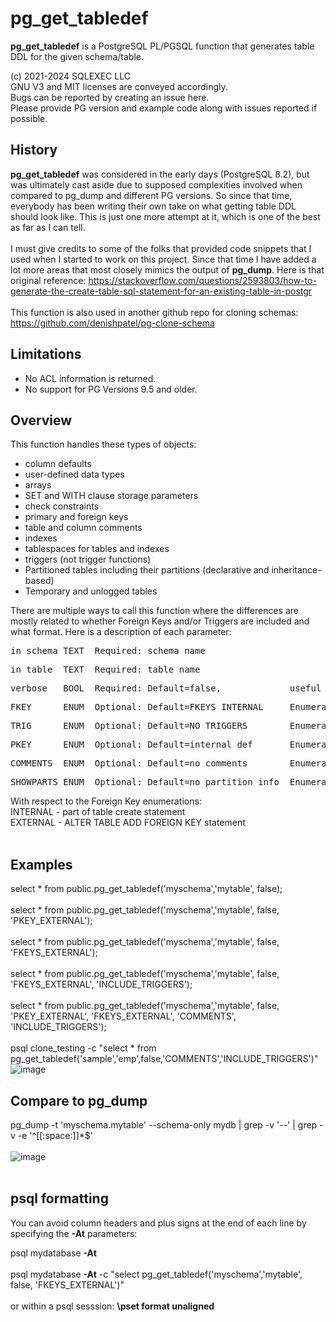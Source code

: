 # pg_get_tabledef
**pg_get_tabledef** is a PostgreSQL PL/PGSQL function that generates table DDL for the given schema/table.

(c) 2021-2024 SQLEXEC LLC
<br/>
GNU V3 and MIT licenses are conveyed accordingly.
<br/>
Bugs can be reported by creating an issue here.
<br/>
Please provide PG version and example code along with issues reported if possible.
<br/>

## History
**pg_get_tabledef** was considered in the early days (PostgreSQL 8.2), but was ultimately cast aside due to supposed complexities involved when compared to pg_dump and different PG versions.  So since that time, everybody has been writing their own take on what getting table DDL should look like.  This is just one more attempt at it, which is one of the best as far as I can tell.
<br/><br/>
I must give credits to some of the folks that provided code snippets that I used when I started to work on this project.  Since that time I have added a lot more areas  that most closely mimics the output of **pg_dump**.  Here is that original reference: https://stackoverflow.com/questions/2593803/how-to-generate-the-create-table-sql-statement-for-an-existing-table-in-postgr
<br/><br/>
This function is also used in another github repo for cloning schemas: https://github.com/denishpatel/pg-clone-schema
<br/>

## Limitations
* No ACL information is returned.
* No support for PG Versions 9.5 and older.

## Overview
This function handles these types of objects:
* column defaults
* user-defined data types
* arrays
* SET and WITH clause storage parameters
* check constraints
* primary and foreign keys
* table and column comments
* indexes
* tablespaces for tables and indexes
* triggers (not trigger functions)
* Partitioned tables including their partitions (declarative and inheritance-based)
* Temporary and unlogged tables

There are multiple ways to call this function where the differences are mostly related to whether Foreign Keys and/or Triggers are included and what format.  Here is a description of each parameter:

<pre>in_schema TEXT  Required: schema name</pre>
<pre>in_table  TEXT  Required: table name</pre>
<pre>verbose   BOOL  Required: Default=false,             useful for debugging when set to True</pre>
<pre>FKEY      ENUM  Optional: Default=FKEYS_INTERNAL     Enumeration: 'FKEYS_INTERNAL', 'FKEYS_EXTERNAL', 'FKEYS_COMMENTED', 'FKEYS_NONE'</pre>
<pre>TRIG      ENUM  Optional: Default=NO_TRIGGERS        Enumeration: 'INCLUDE_TRIGGERS', 'NO_TRIGGERS'</pre>
<pre>PKEY      ENUM  Optional: Default=internal def       Enumeration: 'PKEY_EXTERNAL'</pre>
<pre>COMMENTS  ENUM  Optional: Default=no comments        Enumeration: 'COMMENTS'</pre>
<pre>SHOWPARTS ENUM  Optional: Default=no partition info  Enumeration: 'SHOWPARTS'</pre>

With respect to the Foreign Key enumerations:
<br/>
INTERNAL - part of table create statement
<br/>
EXTERNAL - ALTER TABLE ADD FOREIGN KEY statement
<br/><br/>
## Examples
select * from public.pg_get_tabledef('myschema','mytable', false);
<br/><br/>
select * from public.pg_get_tabledef('myschema','mytable', false, 'PKEY_EXTERNAL');
<br/><br/>
select * from public.pg_get_tabledef('myschema','mytable', false, 'FKEYS_EXTERNAL');
<br/><br/>
select * from public.pg_get_tabledef('myschema','mytable', false, 'FKEYS_EXTERNAL', 'INCLUDE_TRIGGERS');
<br/><br/>
select * from public.pg_get_tabledef('myschema','mytable', false, 'PKEY_EXTERNAL', 'FKEYS_EXTERNAL', 'COMMENTS', 'INCLUDE_TRIGGERS');
<br/><br/>
psql clone_testing -c "select * from pg_get_tabledef('sample','emp',false,'COMMENTS','INCLUDE_TRIGGERS')"
![image](https://github.com/MichaelDBA/pg_get_tabledef/assets/12436545/45e5bff3-e6a5-4893-80f5-1bdae25ebd28)

## Compare to pg_dump
pg_dump -t 'myschema.mytable' --schema-only mydb | grep -v '\-\-' | grep -v -e '^[[:space:]]*$'
<br/><br/>
![image](https://github.com/MichaelDBA/pg_get_tabledef/assets/12436545/44e6beda-3707-4cf7-b401-96f45f2182e2)
<br/><br/>

## psql formatting
You can avoid column headers and plus signs at the end of each line by specifying the **-At** parameters:

psql mydatabase  **-At**
<br/><br/>
psql mydatabase  **-At** -c "select pg_get_tabledef('myschema','mytable', false, 'FKEYS_EXTERNAL')"
<br/><br/>
or within a psql sesssion: **\pset format unaligned**

